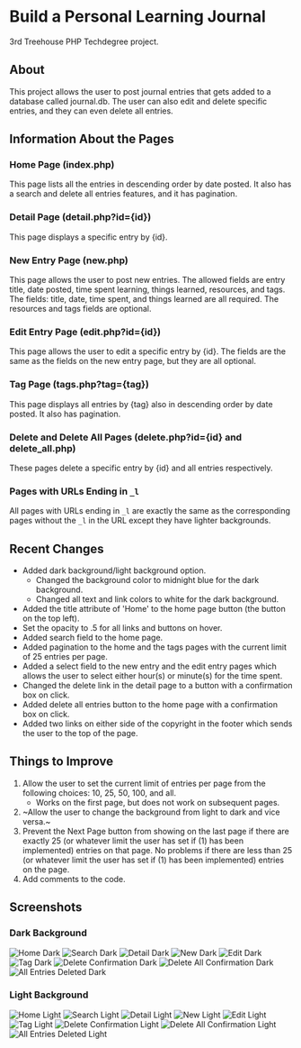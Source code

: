 # Build a Personal Learning Journal
3rd Treehouse PHP Techdegree project.

## About
This project allows the user to post journal entries that gets added to a database called journal.db. The user can also edit and delete specific entries, and they can even delete all entries.

## Information About the Pages
### Home Page (index.php)
This page lists all the entries in descending order by date posted. It also has a search and delete all entries features, and it has pagination.

### Detail Page (detail.php?id={id})
This page displays a specific entry by {id}.

### New Entry Page (new.php)
This page allows the user to post new entries. The allowed fields are entry title, date posted, time spent learning, things learned, resources, and tags. The fields: title, date, time spent, and things learned are all required. The resources and tags fields are optional.

### Edit Entry Page (edit.php?id={id})
This page allows the user to edit a specific entry by {id}. The fields are the same as the fields on the new entry page, but they are all optional.

### Tag Page (tags.php?tag={tag})
This page displays all entries by {tag} also in descending order by date posted. It also has pagination.

### Delete and Delete All Pages (delete.php?id={id} and delete_all.php)
These pages delete a specific entry by {id} and all entries respectively.

### Pages with URLs Ending in `_l`
All pages with URLs ending in `_l` are exactly the same as the corresponding pages without the `_l` in the URL except they have lighter backgrounds.

## Recent Changes
* Added dark background/light background option.
  * Changed the background color to midnight blue for the dark background.
  * Changed all text and link colors to white for the dark background.
* Added the title attribute of 'Home' to the home page button (the button on the top left).
* Set the opacity to .5 for all links and buttons on hover.
* Added search field to the home page.
* Added pagination to the home and the tags pages with the current limit of 25 entries per page.
* Added a select field to the new entry and the edit entry pages which allows the user to select either hour(s) or minute(s) for the time spent.
* Changed the delete link in the detail page to a button with a confirmation box on click.
* Added delete all entries button to the home page with a confirmation box on click.
* Added two links on either side of the copyright in the footer which sends the user to the top of the page.

## Things to Improve
1. Allow the user to set the current limit of entries per page from the following choices: 10, 25, 50, 100, and all.
   * Works on the first page, but does not work on subsequent pages.
1. ~Allow the user to change the background from light to dark and vice versa.~
1. Prevent the Next Page button from showing on the last page if there are exactly 25 (or whatever limit the user has set if (1) has been implemented) entries on that page. No problems if there are less than 25 (or whatever limit the user has set if (1) has been implemented) entries on the page.
1. Add comments to the code.

## Screenshots

### Dark Background
![Home Dark](/img/home-dark.png)
![Search Dark](/img/search-dark.png)
![Detail Dark](/img/detail-dark.png)
![New Dark](/img/new-dark.png)
![Edit Dark](/img/edit-dark.png)
![Tag Dark](/img/tag-dark.png)
![Delete Confirmation Dark](img/delete-confirmation-dark.png)
![Delete All Confirmation Dark](img/delete-all-confirmation-dark.png)
![All Entries Deleted Dark](img/all-entries-deleted-dark.png)

### Light Background
![Home Light](/img/home-light.png)
![Search Light](/img/search-light.png)
![Detail Light](/img/detail-light.png)
![New Light](/img/new-light.png)
![Edit Light](/img/edit-light.png)
![Tag Light](/img/tag-light.png)
![Delete Confirmation Light](img/delete-confirmation-light.png)
![Delete All Confirmation Light](img/delete-all-confirmation-light.png)
![All Entries Deleted Light](img/all-entries-deleted-light.png)
